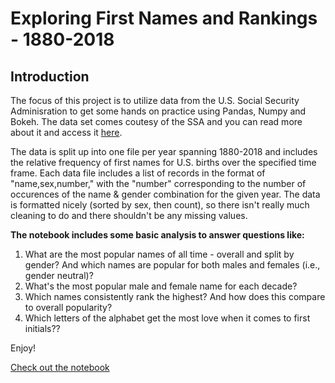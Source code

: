 # Exploring First Names and Rankings - 1880-2018

## Introduction
The focus of this project is to utilize data from the U.S. Social Security Adminisration to get some hands on practice using Pandas, Numpy and Bokeh. The data set comes coutesy of the SSA and you can read more about it and access it [here](https://catalog.data.gov/dataset/baby-names-from-social-security-card-applications-national-level-data). 

The data is split up into one file per year spanning 1880-2018 and includes the relative frequency of first names for U.S. births over the specified time frame. Each data file includes a list of records in the format of "name,sex,number," with the "number" corresponding to the number of occurences of the name & gender combination for the given year. The data is formatted nicely (sorted by sex, then count), so there isn't really much cleaning to do and there shouldn't be any missing values. 

**The notebook includes some basic analysis to answer questions like:**
1. What are the most popular names of all time - overall and split by gender? And which names are popular for both males and females (i.e., gender neutral)?
2. What's the most popular male and female name for each decade?
3. Which names consistently rank the highest? And how does this compare to overall popularity?
4. Which letters of the alphabet get the most love when it comes to first initials??

Enjoy!

[Check out the notebook](names.ipynb)